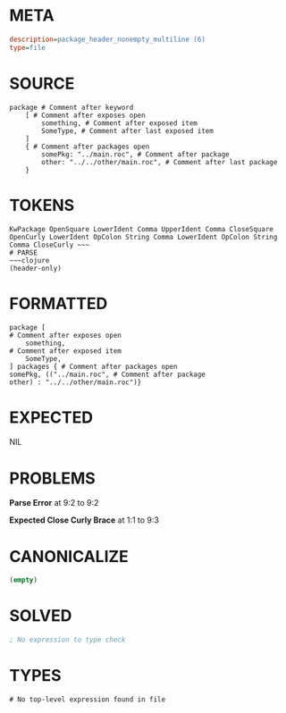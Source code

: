 # META
~~~ini
description=package_header_nonempty_multiline (6)
type=file
~~~
# SOURCE
~~~roc
package # Comment after keyword
	[ # Comment after exposes open
		something, # Comment after exposed item
		SomeType, # Comment after last exposed item
	]
	{ # Comment after packages open
		somePkg: "../main.roc", # Comment after package
		other: "../../other/main.roc", # Comment after last package
	}
~~~
# TOKENS
~~~text
KwPackage OpenSquare LowerIdent Comma UpperIdent Comma CloseSquare OpenCurly LowerIdent OpColon String Comma LowerIdent OpColon String Comma CloseCurly ~~~
# PARSE
~~~clojure
(header-only)
~~~
# FORMATTED
~~~roc
package [
# Comment after exposes open
	something,
# Comment after exposed item
	SomeType,
] packages { # Comment after packages open
somePkg, (("../main.roc", # Comment after package
other) : "../../other/main.roc")}

~~~
# EXPECTED
NIL
# PROBLEMS
**Parse Error**
at 9:2 to 9:2

**Expected Close Curly Brace**
at 1:1 to 9:3

# CANONICALIZE
~~~clojure
(empty)
~~~
# SOLVED
~~~clojure
; No expression to type check
~~~
# TYPES
~~~roc
# No top-level expression found in file
~~~
